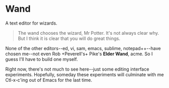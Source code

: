 Wand
====
A text editor for wizards.
>The wand chooses the wizard, Mr Potter. It's not always clear why. But I think it is clear that you will do great things.

None of the other editors--ed, vi, sam, emacs, sublime, notepad++--have chosen me--not even Rob +Peverell's+ Pike's  __Elder Wand__, acme. So I guess I'll have to build one myself.

Right now, there's not much to see here--just some editing interface experiments. Hopefully, someday these experiments will culminate with me Ctl-x-c'ing out of Emacs for the last time.
